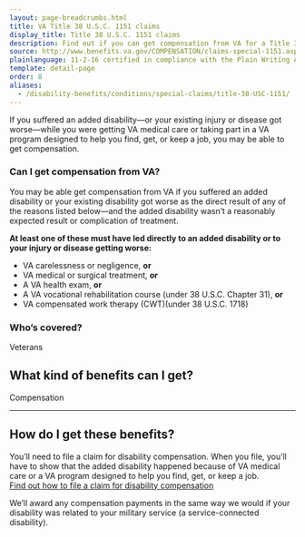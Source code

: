 ```yaml
---
layout: page-breadcrumbs.html
title: VA Title 38 U.S.C. 1151 claims
display_title: Title 38 U.S.C. 1151 claims
description: Find out if you can get compensation from VA for a Title 38 U.S.C. 1151 claim. You may have a claim if you suffered an added disability—or your existing injury or disease got worse—while you were getting VA medical care or taking part in a VA program designed to help you find, get, or keep a job.
source: http://www.benefits.va.gov/COMPENSATION/claims-special-1151.asp
plainlanguage: 11-2-16 certified in compliance with the Plain Writing Act
template: detail-page
order: 8
aliases:
  - /disability-benefits/conditions/special-claims/title-38-USC-1151/
---
```


<div class="va-introtext">

If you suffered an added disability—or your existing injury or disease got worse—while you were getting VA medical care or taking part in a VA program designed to help you find, get, or keep a job, you may be able to get compensation.

</div>

<div class="feature" markdown="1">

### Can I get compensation from VA?

You may be able get compensation from VA if you suffered an added disability or your existing disability got worse as the direct result of any of the reasons listed below—and the added disability wasn’t a reasonably expected result or complication of treatment.

**At least one of these must have led directly to an added disability or to your injury or disease getting worse:**
  - VA carelessness or negligence, **or**
  - VA medical or surgical treatment, **or**
  - A VA health exam, **or**
  - A VA vocational rehabilitation course (under 38 U.S.C. Chapter 31), **or**
  - VA compensated work therapy (CWT)(under 38 U.S.C. 1718)
  
### Who’s covered?
Veterans
</div>

## What kind of benefits can I get?

Compensation 

-----

## How do I get these benefits?

You’ll need to file a claim for disability compensation. When you file, you’ll have to show that the added disability happened because of VA medical care or a VA program designed to help you find, get, or keep a job. <br>
[Find out how to file a claim for disability compensation](/disability/how-to-file-claim/)

We’ll award any compensation payments in the same way we would if your disability was related to your military service (a service-connected disability).




